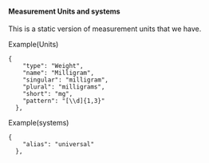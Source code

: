 #### Measurement Units and systems

This is a static version of measurement units that we have.

Example(Units)

```
{
    "type": "Weight",
    "name": "Milligram",
    "singular": "milligram",
    "plural": "milligrams",
    "short": "mg",
    "pattern": "[\\d]{1,3}"
  },
```

Example(systems)
```
{
    "alias": "universal"
  },
```

